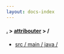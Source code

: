 ```yaml
---
layout: docs-index
---
```

#### [.](./../index) > [attribouter](./index) > **/**

- [src / main / java / ](src/main/java/)
